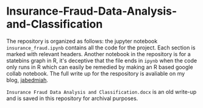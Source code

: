 # Insurance-Fraud-Data-Analysis-and-Classification

The repository is organized as follows: the jupyter notebook `insurance_fraud.ipynb` contains all the code for the project. Each section is marked with relevant headers. 
Another notebook in the repository is for a statebins graph in R, it's deceptive that the file ends in `ipynb` when the code only runs in R which can easily be remedied
by making an R based google collab notebook. The full write up for the respository is avaliable on my blog, [jabedmiah](https://www.jabedmiah.com/2023/06/01/insurance-fraud-classification.html). 

`Insurance Fraud Data Analysis and Classification.docx` is an old write-up and is saved in this repository for archival purposes. 
